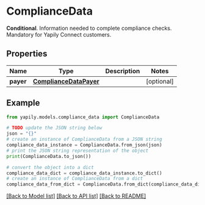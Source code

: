 # ComplianceData

__Conditional__. Information needed to complete compliance checks. Mandatory for Yapily Connect customers.

## Properties

Name | Type | Description | Notes
------------ | ------------- | ------------- | -------------
**payer** | [**ComplianceDataPayer**](ComplianceDataPayer.md) |  | [optional] 

## Example

```python
from yapily.models.compliance_data import ComplianceData

# TODO update the JSON string below
json = "{}"
# create an instance of ComplianceData from a JSON string
compliance_data_instance = ComplianceData.from_json(json)
# print the JSON string representation of the object
print(ComplianceData.to_json())

# convert the object into a dict
compliance_data_dict = compliance_data_instance.to_dict()
# create an instance of ComplianceData from a dict
compliance_data_from_dict = ComplianceData.from_dict(compliance_data_dict)
```
[[Back to Model list]](../README.md#documentation-for-models) [[Back to API list]](../README.md#documentation-for-api-endpoints) [[Back to README]](../README.md)


